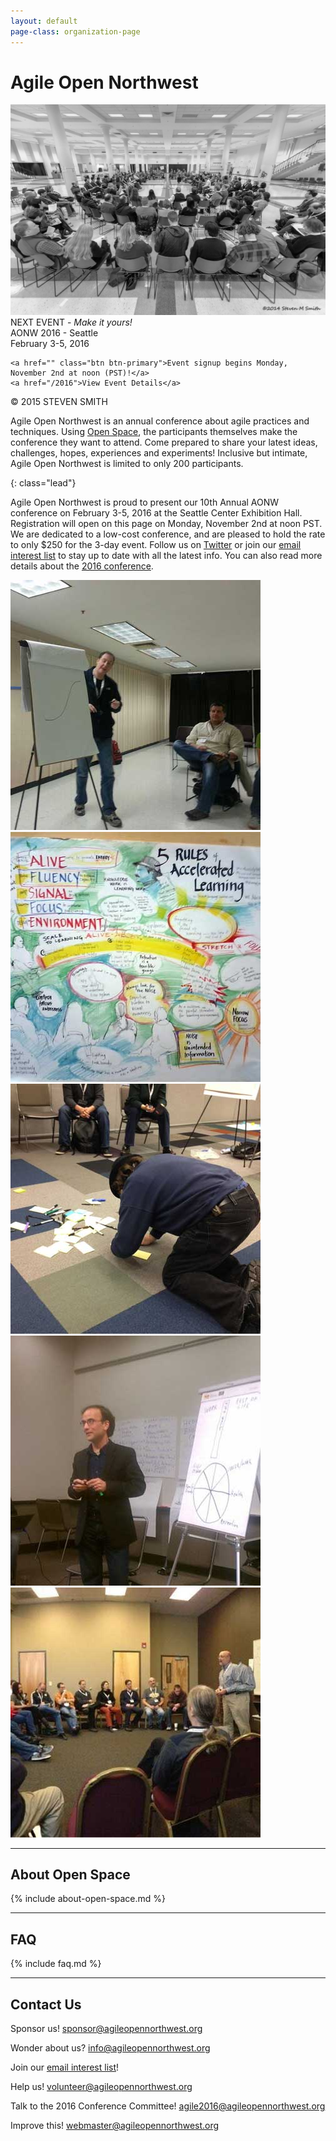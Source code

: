 ```yaml
---
layout: default
page-class: organization-page
---
```


<h1 id="about_us">Agile Open Northwest <small></small></h1>

<div class="banner homepage-banner">
  <img src="/img/circle.jpg" class="background"/>
  <div class="darken"></div>
  <div class="words">
    <div class="attention">NEXT EVENT - <i>Make it yours!</i></div>
    <div class="location">AONW 2016 - Seattle</div>
    <div class="date">February 3-5, 2016</div>

    <a href="" class="btn btn-primary">Event signup begins Monday, November 2nd at noon (PST)!</a>
    <a href="/2016">View Event Details</a>

<!--
    <div>
        <a href="https://www.eventbrite.com/e/agile-open-northwest-2015-registration-13797256967" class="btn btn-primary">Register Now</a>
        <a href="/2016">View Event Details</a>
        <a href="https://www.eventbrite.com/e/agile-open-northwest-2015-registration-13797256967" class="btn btn-primary">Join the Waitlist</a>
        <a href=/2016>View Event Details</a>
    </div>
-->
  </div>
  <div class="attribution">&copy; 2015 STEVEN SMITH</div>
</div>

Agile Open Northwest is an annual conference about agile practices and techniques. Using [Open Space](#about_open_space), the participants themselves
make the conference they want to attend. Come prepared to share your latest ideas, challenges, hopes, experiences and experiments! Inclusive but intimate,
Agile Open Northwest is limited to only 200 participants.
<!--
In addition to hosting our annual February conference about agile practices and techniques, Agile Open Northwest sponsors and hosts other events that
focus on agile topics, use Open Space, and occur in the Northwest United States. One of these is just around the corner!
-->
{: class="lead"}

<div>
<p>Agile Open Northwest is proud to present our 10th Annual AONW conference on February 3-5, 2016 at the Seattle Center Exhibition Hall. Registration will open
on this page on Monday, November 2nd at noon PST. We are dedicated to a low-cost conference, and are pleased to hold the rate
to only $250 for the 3-day event. Follow us on
<a href="http://twitter.com/aonw">Twitter</a> or join our
<a href="mailto:info@AgileOpenNorthwest.org?subject=Please%20add%20me%20to%20the%20AONW%20interest%20list&amp;body=Please%20add%20my%20email%20address%20to%20the%20AONW%20interest%20list!">email interest list</a>
 to stay up to date with all the latest info. You can also read more details about the <a href="/2016">2016 conference</a>.
 </p>
</div>

<div class="faces-5">
  <img src="/img/faces/a.jpg" alt="" class="face" />
  <img src="/img/faces/b.jpg" alt="" class="face" />
  <img src="/img/faces/c.jpg" alt="" class="face" />
  <img src="/img/faces/d.jpg" alt="" class="face" />
  <img src="/img/faces/e.jpg" alt="" class="face" />
</div>

<hr class="section"/>
<h2 id="about_open_space">About Open Space</h2>

{% include about-open-space.md %}


<hr class="section"/>
<h2 id="faq">FAQ</h2>

{% include faq.md %}


<hr class="section"/>
<h2 id="contact_us">Contact Us</h2>

Sponsor us!
[sponsor@agileopennorthwest.org](mailto:sponsor@agileopennorthwest.org)

Wonder about us?
[info@agileopennorthwest.org](mailto:info@agileopennorthwest.org)

Join our
[email interest list](mailto:info@AgileOpenNorthwest.org?subject=Please%20add%20me%20to%20the%20AONW%20interest%20list&amp;body=Please%20add%20my%20email%20address%20to%20the%20AONW%20interest%20list%20so%20I%20can%20be%20the%20first%20to%20hear%20the%20details!)!

Help us!
[volunteer@agileopennorthwest.org](mailto:volunteer@agileopennorthwest.org)

Talk to the 2016 Conference Committee!
[agile2016@agileopennorthwest.org](mailto:agile2016@agileopennorthwest.org)

Improve this!
[webmaster@agileopennorthwest.org](mailto:webmaster@agileopennorthwest.org)
